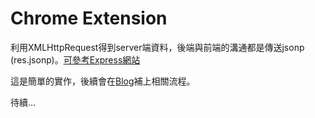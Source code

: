 Chrome Extension
================
利用XMLHttpRequest得到server端資料，後端與前端的溝通都是傳送jsonp (res.jsonp)。[可參考Express網站](http://expressjs.com/api.html#res.jsonp)

這是簡單的實作，後續會在[Blog](http://f2e-life.blogspot.tw/2013/12/google-chrome-extension-study.html)補上相關流程。

待續…
